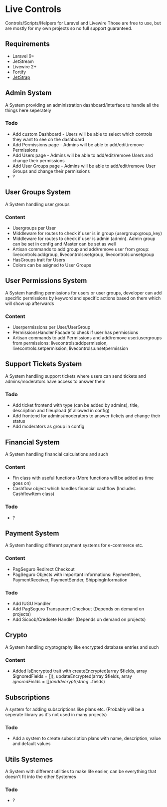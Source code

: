 # Live Controls
 Controls/Scripts/Helpers for Laravel and Livewire
 Those are free to use, but are mostly for my own projects so no full support guaranteed.

## Requirements
- Laravel 9+
- JetStream
- Livewire 2+
- Fortify
- [JetStrap](https://github.com/nascent-africa/jetstrap)

## Admin System
A System providing an administration dashboard/interface to handle all the things here seperately

### Todo
- Add custom Dashboard - Users will be able to select which controls they want to see on the dashboard
- Add Permissions page - Admins will be able to add/edit/remove Permissions
- Add Users page - Admins will be able to add/edit/remove Users and change their permissions
- Add User Groups page - Admins will be able to add/edit/remove User Groups and change their permissions
- ?




## User Groups System
A System handling user groups

### Content
- Usergroups per User
- Middleware for routes to check if user is in group (usergroup:group_key)
- Middleware for routes to check if user is admin (admin). Admin group can be set in config and Master can be set as well
- Artisan commands to add group and add/remove user from group: livecontrols:addgroup, livecontrols:setgroup, livecontrols:unsetgroup
- HasGroups trait for Users
- Colors can be asigned to User Groups




## User Permissions System
A System handling permissions for users or user groups, developer can add specific permissions by keyword and specific actions based on them which will show up afterwards

### Content
- Userpermissions per User/UserGroup
- PermissionsHandler Facade to check if user has permissions
- Artisan commands to add Permissions and add/remove user/usergroups from permissions: livecontrols:addpermission, livecontrols:setpermission, livecontrols:unsetpermission




## Support Tickets System
A System handling support tickets where users can send tickets and admins/moderators have access to answer them

### Todo
- Add ticket frontend with type (can be added by admins), title, description and fileupload (if allowed in config)
- Add frontend for admins/moderators to answer tickets and change their status
- Add moderators as group in config




## Financial System
A System handling financial calculations and such

### Content
- Fin class with useful functions (More functions will be added as time goes on)
- Cashflow object which handles financial cashflow (Includes CashflowItem class)

### Todo
- ?




## Payment System
A System handling different payment systems for e-commerce etc.

### Content
- PagSeguro Redirect Checkout
- PagSeguro Objects with important informations: PaymentItem, PaymentReceiver, PaymentSender, ShippingInformation

### Todo
- Add IUGU Handler
- Add PagSeguro Transparent Checkout (Depends on demand on projects)
- Add Sicoob/Credsete Handler (Depends on demand on projects)




## Crypto
A System handling cryptography like encrypted database entries and such

### Content
- Added IsEncrypted trait with createEncrypted(array $fields, array $ignoredFields = []), updateEncrypted(array $fields, array $ignoredFields = []) and decrypt(string ...$fields)




## Subscriptions
A system for adding subscriptions like plans etc. (Probably will be a seperate library as it's not used in many projects)

### Todo
- Add a system to create subscription plans with name, description, value and default values




## Utils Systemes
A System with different utilities to make life easier, can be everything that doesn't fit into the other Systemes

### Todo
- ?